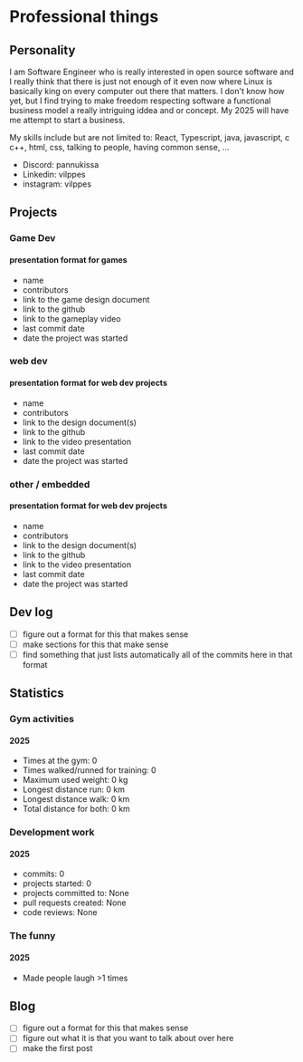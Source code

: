 # Professional things

## Personality

I am Software Engineer who is really interested in open source software and I really
think that there is just not enough of it even now where Linux is basically king
on every computer out there that matters. I don't know how yet, but I find trying
to make freedom respecting software a functional business model a really intriguing
iddea and or concept. My 2025 will have me attempt to start a business.

My skills include but are not limited to: React, Typescript, java, javascript, c
c++, html, css, talking to people, having common sense, ...

- Discord: pannukissa
- Linkedin: vilppes
- instagram: vilppes

## Projects

### Game Dev

#### presentation format for games

- name
- contributors
- link to the game design document
- link to the github
- link to the gameplay video
- last commit date
- date the project was started

### web dev

#### presentation format for web dev projects

- name
- contributors
- link to the design document(s)
- link to the github
- link to the video presentation
- last commit date
- date the project was started

### other / embedded

#### presentation format for web dev projects

- name
- contributors
- link to the design document(s)
- link to the github
- link to the video presentation
- last commit date
- date the project was started

## Dev log

- [ ] figure out a format for this that makes sense
- [ ] make sections for this that make sense
- [ ] find something that just lists automatically all of the commits here in that format

## Statistics

### Gym activities

#### 2025

- Times at the gym: 0
- Times walked/runned for training: 0
- Maximum used weight: 0 kg
- Longest distance run: 0 km
- Longest distance walk: 0 km
- Total distance for both: 0 km

### Development work

#### 2025

- commits: 0
- projects started: 0
- projects committed to: None
- pull requests created: None
- code reviews: None

### The funny

#### 2025

- Made people laugh >1 times

## Blog

- [ ] figure out a format for this that makes sense
- [ ] figure out what it is that you want to talk about over here
- [ ] make the first post
